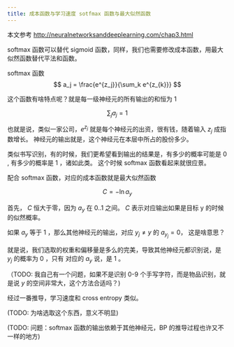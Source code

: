 ```yaml
---
title: 成本函数与学习速度 sotfmax 函数与最大似然函数
---
```


本文参考 http://neuralnetworksanddeeplearning.com/chap3.html

softmax 函数可以替代 sigmoid 函数，同样，我们也需要修改成本函数，用最大似然函数替代平法和函数。

softmax 函数
$$
a_j = \frac{e^{z_j}}{\sum_k e^{z_{k}}}
$$

这个函数有啥特点呢？就是每一级神经元的所有输出的和恒为 $1$

$$
\sum_{j} a_j = 1
$$

也就是说，类似一家公司，$e^{z_j}$ 就是每个神经元的出资，很有钱，随着输入 $z_j$ 成指数增长。
神经元的输出就是，这个神经元在本层中所占的股份多少。

类似书写识别，有的时候，我们更希望看到输出的结果是，有多少的概率可能是 0 , 有多少的概率是 1 ，诸如此类。 这个时候 softmax 函数看起来就很应景。


配合 softmax 函数，对应的成本函数就是最大似然函数

$$ C = - \ln a_y $$

首先， $C$ 恒大于零，因为 $a_y$ 在 $0..1$ 之间。 $C$ 表示对应输出如果是目标 y 的时候的似然概率。

如果 $a_y$ 等于 1 ，那么其他神经元的输出，对应 $y_j \neq y$ 的 $a_{y_j} = 0$， 这是啥意思？

就是说，我们选取的权重和偏移量是多么的完美，导致其他神经元都识别说，是 $y_j$ 的概率为 $0$ ，只有
对应的 $a_y$ 说，是 $1$  。

（TODO: 我自己有一个问题，如果不是识别 0-9 个手写字符，而是物品识别，就是说 $y$ 的空间非常大，这个方法合适吗？)

经过一番推导，学习速度和 cross entropy 类似。

(TODO: 为啥选取这个东西，意义不明显)

(TODO: 问题：softmax 函数的输出依赖于其他神经元，BP 的推导过程也许又不一样的地方)

